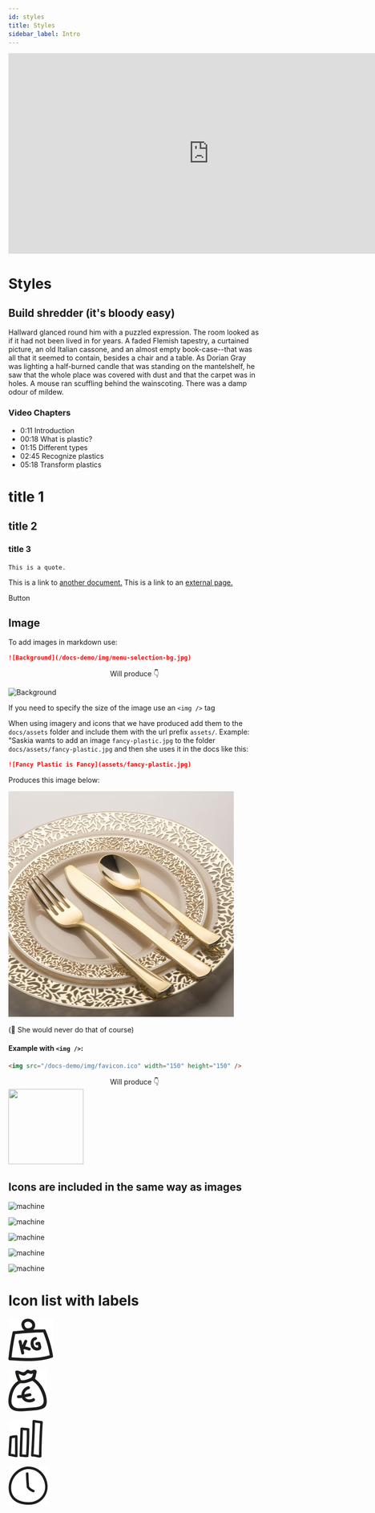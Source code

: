 ```yaml
---
id: styles
title: Styles
sidebar_label: Intro
---
```


<iframe width="800" height="400" src="https://www.youtube.com/embed/dP1s7viFZHY" frameborder="0" allow="accelerometer; autoplay; encrypted-media; gyroscope; picture-in-picture" allowfullscreen></iframe>

# Styles

<div class="videoChapters">
<div class="videoChaptersMain">

## Build shredder (it's bloody easy)

Hallward glanced round him with a puzzled expression. The room looked as if it had not been lived in for years. A faded Flemish tapestry, a curtained picture, an old Italian cassone, and an almost empty book-case--that was all that it seemed to contain, besides a chair and a table. As Dorian Gray was lighting a half-burned candle that was standing on the mantelshelf, he saw that the whole place was covered with dust and that the carpet was in holes. A mouse ran scuffling behind the wainscoting. There was a damp odour of mildew.

</div>
<div class="videoChaptersSidebar">

### Video Chapters

- 0:11 Introduction
- 00:18 What is plastic?
- 01:15 Different types
- 02:45 Recognize plastics
- 05:18 Transform plastics

</div>
</div>

# title 1

## title 2

### title 3

`This is a quote.`

This is a link to [another document.](doc3.md)
This is a link to an [external page.](http://www.example.com)

Button

## Image

To add images in markdown use:

```markdown
![Background](/docs-demo/img/menu-selection-bg.jpg)
```

<div style="text-align: center;">Will produce 👇</div>

![Background](/docs-demo/img/menu-selection-bg.jpg)

If you need to specify the size of the image use an `<img />` tag

When using imagery and icons that we have produced add them to the `docs/assets` folder and include them with the url prefix `assets/`.
Example:
"Saskia wants to add an image `fancy-plastic.jpg` to the folder `docs/assets/fancy-plastic.jpg` and then she uses it in the docs like this:

```markdown
![Fancy Plastic is Fancy](assets/fancy-plastic.jpg)
```

Produces this image below:

![Fancy Plastic is Fancy](assets/fancy-plastic.jpg)

(🤫 She would never do that of course)

#### Example with `<img />`:

```html
<img src="/docs-demo/img/favicon.ico" width="150" height="150" />
```

<div style="text-align: center;">Will produce 👇</div>

<img src="/docs-demo/img/favicon.ico" width="150" height="150" />

## Icons are included in the same way as images

<div class="j-slideshow">

![machine](https://preciousplastic.com/images/Community-machine-3.jpg)

![machine](https://preciousplastic.com/images/Community-machine-1-p-1600.jpeg)

![machine](https://preciousplastic.com/images/Community-machine-6.jpg)

![machine](https://preciousplastic.com/images/Community-machine-5.jpg)

![machine](https://preciousplastic.com/images/Community-machine-2.jpg)

</div>


# Icon list with labels

<div class="icon-list">

<div data-label="40kg">

![Weight](assets/icons/weight.svg)

</div>
<div data-label="€300">

![Money](assets/icons/money.svg)

</div>
<div data-label="Hard">

![Difficulty](assets/icons/difficulty.svg)

</div>
<div data-label="14 days">

![Time](assets/icons/time-needed.svg)

</div>

</div>

